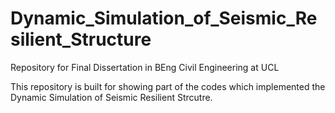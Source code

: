 # Dynamic_Simulation_of_Seismic_Resilient_Structure

Repository for Final Dissertation in BEng Civil Engineering at UCL

This repository is built for showing part of the codes which implemented the Dynamic Simulation of Seismic Resilient Strcutre.
